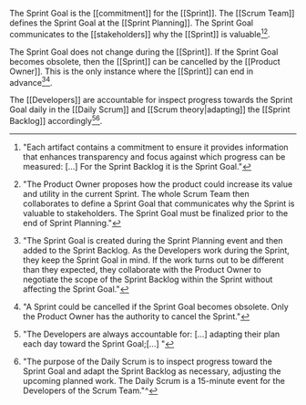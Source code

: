 The Sprint Goal is the [[commitment]] for the [[Sprint]]. The [[Scrum Team]] defines the Sprint Goal at the [[Sprint Planning]]. The Sprint Goal communicates to the [[stakeholders]] why the [[Sprint]] is valuable[^each-artifact][^po-proposes].

[^each-artifact]: "Each artifact contains a commitment to ensure it provides information that enhances transparency and focus against which progress can be measured: \[...\] For the Sprint Backlog it is the Sprint Goal."[^scrum-guide-2020]
[^po-proposes]: "The Product Owner proposes how the product could increase its value and utility in the current Sprint. The whole Scrum Team then collaborates to define a Sprint Goal that communicates why the Sprint is valuable to stakeholders. The Sprint Goal must be finalized prior to the end of Sprint Planning."[^scrum-guide-2020]

The Sprint Goal does not change during the [[Sprint]]. If the Sprint Goal becomes obsolete, then the [[Sprint]] can be cancelled by the [[Product Owner]]. This is the only instance where the [[Sprint]] can end in advance[^sprint-goal-is-created][^sprint-could-be-cancelled].

[^sprint-goal-is-created]: "The Sprint Goal is created during the Sprint Planning event and then added to the Sprint Backlog. As the Developers work during the Sprint, they keep the Sprint Goal in mind. If the work turns out to be different than they expected, they collaborate with the Product Owner to negotiate the scope of the Sprint Backlog within the Sprint without affecting the Sprint Goal."[^scrum-guide-2020]

[^sprint-could-be-cancelled]:"A Sprint could be cancelled if the Sprint Goal becomes obsolete. Only the Product Owner has the authority to cancel the Sprint."[^scrum-guide-2020]

The [[Developers]] are accountable for inspect progress towards the Sprint Goal daily in the [[Daily Scrum]] and [[Scrum theory|adapting]] the [[Sprint Backlog]] accordingly[^devs-accountable][^sprint-goal-daily-scrum].

[^devs-accountable]: "The Developers are always accountable for: \[...\] adapting their plan each day toward the Sprint Goal;\[...\] "[^scrum-guide-2020]
[^sprint-goal-daily-scrum]: "The purpose of the Daily Scrum is to inspect progress toward the Sprint Goal and adapt the Sprint Backlog as necessary, adjusting the upcoming planned work. The Daily Scrum is a 15-minute event for the Developers of the Scrum Team."^[^scrum-guide-2020]



[^scrum-guide-2020]: [[Scrum Guide|Scrum Guide (2020)]]
